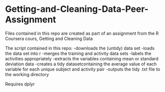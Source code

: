 # Getting-and-Cleaning-Data-Peer-Assignment

Files contained in this repo are created as part of an assignment from the R Coursera cours, Getting and Cleaning Data 

The script contained in this repo:
-downloads the (untidy) data set
-loads the data set into r 
-merges the training and activity data sets
-labels the activities appropriately 
-extracts the variables containing mean or standard deviation data
-creates a tidy datasetcontaining the average value of each variable for each unique subject and activity pair
-outputs the tidy .txt file to the working directory

Requires dplyr
